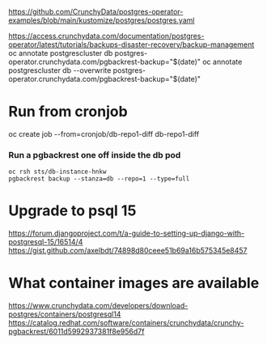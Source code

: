 https://github.com/CrunchyData/postgres-operator-examples/blob/main/kustomize/postgres/postgres.yaml


https://access.crunchydata.com/documentation/postgres-operator/latest/tutorials/backups-disaster-recovery/backup-management
oc annotate postgrescluster db postgres-operator.crunchydata.com/pgbackrest-backup="$(date)"
oc annotate postgrescluster db --overwrite postgres-operator.crunchydata.com/pgbackrest-backup="$(date)"

# Run from cronjob

oc create job --from=cronjob/db-repo1-diff db-repo1-diff

### Run a pgbackrest one off inside the db pod
```
oc rsh sts/db-instance-hnkw
pgbackrest backup --stanza=db --repo=1 --type=full
```


# Upgrade to psql 15

https://forum.djangoproject.com/t/a-guide-to-setting-up-django-with-postgresql-15/16514/4
https://gist.github.com/axelbdt/74898d80ceee51b69a16b575345e8457


# What container images are available
https://www.crunchydata.com/developers/download-postgres/containers/postgresql14
https://catalog.redhat.com/software/containers/crunchydata/crunchy-pgbackrest/6011d5992937381f8e956d7f
